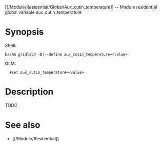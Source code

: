 [[/Module/Residential/Global/Aux_cutin_temperature]] -- Module residential global variable aux_cutin_temperature

# Synopsis

Shell:

~~~
bash$ gridlabd -D|--define aux_cutin_temperature=<value>
~~~

GLM:

~~~
  #set aux_cutin_temperature=<value>
~~~

# Description

TODO

# See also

* [[/Module/Residential]]
